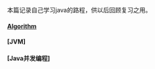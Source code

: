 本篇记录自己学习java的路程，供以后回顾复习之用。

#### [Algorithm](https://github.com/wyjie0/Algorithm/issues/9)
#### [JVM]
#### [Java并发编程]


